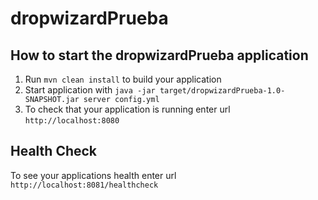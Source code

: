 # dropwizardPrueba

How to start the dropwizardPrueba application
---

1. Run `mvn clean install` to build your application
1. Start application with `java -jar target/dropwizardPrueba-1.0-SNAPSHOT.jar server config.yml`
1. To check that your application is running enter url `http://localhost:8080`

Health Check
---

To see your applications health enter url `http://localhost:8081/healthcheck`
